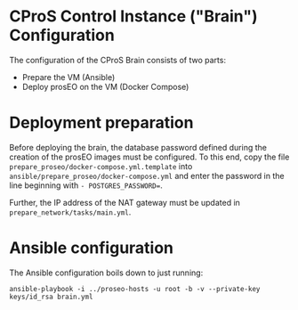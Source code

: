 CProS Control Instance ("Brain") Configuration
==============================================

The configuration of the CProS Brain consists of two parts:
- Prepare the VM (Ansible)
- Deploy prosEO on the VM (Docker Compose)

# Deployment preparation

Before deploying the brain, the database password defined during the creation of the prosEO images must be configured.
To this end, copy the file `prepare_proseo/docker-compose.yml.template` into `ansible/prepare_proseo/docker-compose.yml`
and enter the password in the line beginning with `- POSTGRES_PASSWORD=`.

Further, the IP address of the NAT gateway must be updated in `prepare_network/tasks/main.yml`.


# Ansible configuration

The Ansible configuration boils down to just running:
```
ansible-playbook -i ../proseo-hosts -u root -b -v --private-key keys/id_rsa brain.yml
```
